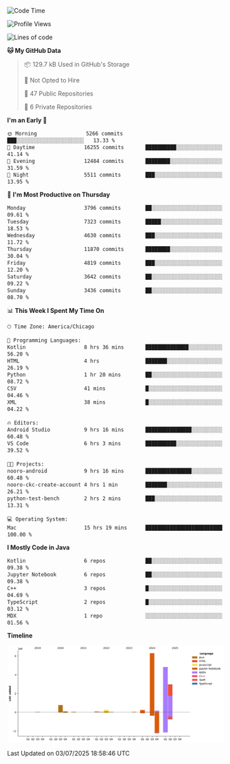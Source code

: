 <!--START_SECTION:waka-->
![Code Time](http://img.shields.io/badge/Code%20Time-1%2C336%20hrs%2036%20mins-blue)

![Profile Views](http://img.shields.io/badge/Profile%20Views-0-blue)

![Lines of code](https://img.shields.io/badge/From%20Hello%20World%20I%27ve%20Written-15.8%20million%20lines%20of%20code-blue)

**🐱 My GitHub Data** 

> 📦 129.7 kB Used in GitHub's Storage 
 > 
> 🚫 Not Opted to Hire
 > 
> 📜 47 Public Repositories 
 > 
> 🔑 6 Private Repositories 
 > 
**I'm an Early 🐤** 

```text
🌞 Morning                5266 commits        ███░░░░░░░░░░░░░░░░░░░░░░   13.33 % 
🌆 Daytime                16255 commits       ██████████░░░░░░░░░░░░░░░   41.14 % 
🌃 Evening                12484 commits       ████████░░░░░░░░░░░░░░░░░   31.59 % 
🌙 Night                  5511 commits        ███░░░░░░░░░░░░░░░░░░░░░░   13.95 % 
```
📅 **I'm Most Productive on Thursday** 

```text
Monday                   3796 commits        ██░░░░░░░░░░░░░░░░░░░░░░░   09.61 % 
Tuesday                  7323 commits        █████░░░░░░░░░░░░░░░░░░░░   18.53 % 
Wednesday                4630 commits        ███░░░░░░░░░░░░░░░░░░░░░░   11.72 % 
Thursday                 11870 commits       ████████░░░░░░░░░░░░░░░░░   30.04 % 
Friday                   4819 commits        ███░░░░░░░░░░░░░░░░░░░░░░   12.20 % 
Saturday                 3642 commits        ██░░░░░░░░░░░░░░░░░░░░░░░   09.22 % 
Sunday                   3436 commits        ██░░░░░░░░░░░░░░░░░░░░░░░   08.70 % 
```


📊 **This Week I Spent My Time On** 

```text
🕑︎ Time Zone: America/Chicago

💬 Programming Languages: 
Kotlin                   8 hrs 36 mins       ██████████████░░░░░░░░░░░   56.20 % 
HTML                     4 hrs               ███████░░░░░░░░░░░░░░░░░░   26.19 % 
Python                   1 hr 20 mins        ██░░░░░░░░░░░░░░░░░░░░░░░   08.72 % 
CSV                      41 mins             █░░░░░░░░░░░░░░░░░░░░░░░░   04.46 % 
XML                      38 mins             █░░░░░░░░░░░░░░░░░░░░░░░░   04.22 % 

🔥 Editors: 
Android Studio           9 hrs 16 mins       ███████████████░░░░░░░░░░   60.48 % 
VS Code                  6 hrs 3 mins        ██████████░░░░░░░░░░░░░░░   39.52 % 

🐱‍💻 Projects: 
nooro-android            9 hrs 16 mins       ███████████████░░░░░░░░░░   60.48 % 
nooro-ckc-create-account 4 hrs 1 min         ███████░░░░░░░░░░░░░░░░░░   26.21 % 
python-test-bench        2 hrs 2 mins        ███░░░░░░░░░░░░░░░░░░░░░░   13.31 % 

💻 Operating System: 
Mac                      15 hrs 19 mins      █████████████████████████   100.00 % 
```

**I Mostly Code in Java** 

```text
Kotlin                   6 repos             ██░░░░░░░░░░░░░░░░░░░░░░░   09.38 % 
Jupyter Notebook         6 repos             ██░░░░░░░░░░░░░░░░░░░░░░░   09.38 % 
C++                      3 repos             █░░░░░░░░░░░░░░░░░░░░░░░░   04.69 % 
TypeScript               2 repos             █░░░░░░░░░░░░░░░░░░░░░░░░   03.12 % 
MDX                      1 repo              ░░░░░░░░░░░░░░░░░░░░░░░░░   01.56 % 
```



**Timeline**

![Lines of Code chart](https://raw.githubusercontent.com/phanijsp/phanijsp/main/assets/bar_graph.png)


 Last Updated on 03/07/2025 18:58:46 UTC
<!--END_SECTION:waka-->
